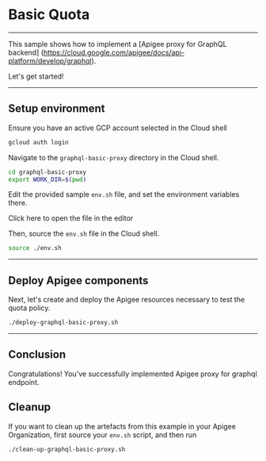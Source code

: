 # Basic Quota

---
This sample shows how to implement a [Apigee proxy for GraphQL backend] (https://cloud.google.com/apigee/docs/api-platform/develop/graphql). 

Let's get started!

---

## Setup environment

Ensure you have an active GCP account selected in the Cloud shell

```sh
gcloud auth login
```

Navigate to the `graphql-basic-proxy` directory in the Cloud shell.

```sh
cd graphql-basic-proxy
export WORK_DIR=$(pwd)
```

Edit the provided sample `env.sh` file, and set the environment variables there.

Click <walkthrough-editor-open-file filePath="env.sh">here</walkthrough-editor-open-file> to open the file in the editor

Then, source the `env.sh` file in the Cloud shell.

```sh
source ./env.sh
```

---

## Deploy Apigee components

Next, let's create and deploy the Apigee resources necessary to test the quota policy.

```sh
./deploy-graphql-basic-proxy.sh
```

---
## Conclusion

<walkthrough-conclusion-trophy></walkthrough-conclusion-trophy>

Congratulations! You've successfully implemented Apigee proxy for graphql endpoint.

<walkthrough-inline-feedback></walkthrough-inline-feedback>

## Cleanup

If you want to clean up the artefacts from this example in your Apigee Organization, first source your `env.sh` script, and then run

```bash
./clean-up-graphql-basic-proxy.sh
```
